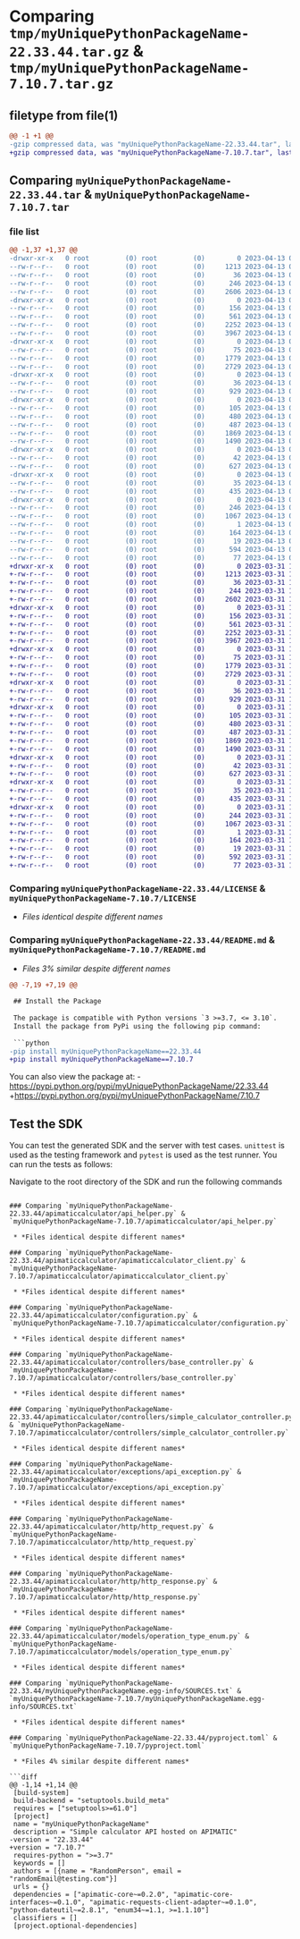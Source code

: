 # Comparing `tmp/myUniquePythonPackageName-22.33.44.tar.gz` & `tmp/myUniquePythonPackageName-7.10.7.tar.gz`

## filetype from file(1)

```diff
@@ -1 +1 @@
-gzip compressed data, was "myUniquePythonPackageName-22.33.44.tar", last modified: Thu Apr 13 09:33:53 2023, max compression
+gzip compressed data, was "myUniquePythonPackageName-7.10.7.tar", last modified: Fri Mar 31 12:05:44 2023, max compression
```

## Comparing `myUniquePythonPackageName-22.33.44.tar` & `myUniquePythonPackageName-7.10.7.tar`

### file list

```diff
@@ -1,37 +1,37 @@
-drwxr-xr-x   0 root         (0) root         (0)        0 2023-04-13 09:33:53.080037 myUniquePythonPackageName-22.33.44/
--rw-r--r--   0 root         (0) root         (0)     1213 2023-04-13 09:33:27.000000 myUniquePythonPackageName-22.33.44/LICENSE
--rw-r--r--   0 root         (0) root         (0)       36 2023-04-13 09:33:27.000000 myUniquePythonPackageName-22.33.44/MANIFEST.in
--rw-r--r--   0 root         (0) root         (0)      246 2023-04-13 09:33:53.080037 myUniquePythonPackageName-22.33.44/PKG-INFO
--rw-r--r--   0 root         (0) root         (0)     2606 2023-04-13 09:33:27.000000 myUniquePythonPackageName-22.33.44/README.md
-drwxr-xr-x   0 root         (0) root         (0)        0 2023-04-13 09:33:53.062037 myUniquePythonPackageName-22.33.44/apimaticcalculator/
--rw-r--r--   0 root         (0) root         (0)      156 2023-04-13 09:33:27.000000 myUniquePythonPackageName-22.33.44/apimaticcalculator/__init__.py
--rw-r--r--   0 root         (0) root         (0)      561 2023-04-13 09:33:27.000000 myUniquePythonPackageName-22.33.44/apimaticcalculator/api_helper.py
--rw-r--r--   0 root         (0) root         (0)     2252 2023-04-13 09:33:27.000000 myUniquePythonPackageName-22.33.44/apimaticcalculator/apimaticcalculator_client.py
--rw-r--r--   0 root         (0) root         (0)     3967 2023-04-13 09:33:27.000000 myUniquePythonPackageName-22.33.44/apimaticcalculator/configuration.py
-drwxr-xr-x   0 root         (0) root         (0)        0 2023-04-13 09:33:53.064037 myUniquePythonPackageName-22.33.44/apimaticcalculator/controllers/
--rw-r--r--   0 root         (0) root         (0)       75 2023-04-13 09:33:27.000000 myUniquePythonPackageName-22.33.44/apimaticcalculator/controllers/__init__.py
--rw-r--r--   0 root         (0) root         (0)     1779 2023-04-13 09:33:27.000000 myUniquePythonPackageName-22.33.44/apimaticcalculator/controllers/base_controller.py
--rw-r--r--   0 root         (0) root         (0)     2729 2023-04-13 09:33:27.000000 myUniquePythonPackageName-22.33.44/apimaticcalculator/controllers/simple_calculator_controller.py
-drwxr-xr-x   0 root         (0) root         (0)        0 2023-04-13 09:33:53.074037 myUniquePythonPackageName-22.33.44/apimaticcalculator/exceptions/
--rw-r--r--   0 root         (0) root         (0)       36 2023-04-13 09:33:27.000000 myUniquePythonPackageName-22.33.44/apimaticcalculator/exceptions/__init__.py
--rw-r--r--   0 root         (0) root         (0)      929 2023-04-13 09:33:27.000000 myUniquePythonPackageName-22.33.44/apimaticcalculator/exceptions/api_exception.py
-drwxr-xr-x   0 root         (0) root         (0)        0 2023-04-13 09:33:53.075037 myUniquePythonPackageName-22.33.44/apimaticcalculator/http/
--rw-r--r--   0 root         (0) root         (0)      105 2023-04-13 09:33:27.000000 myUniquePythonPackageName-22.33.44/apimaticcalculator/http/__init__.py
--rw-r--r--   0 root         (0) root         (0)      480 2023-04-13 09:33:27.000000 myUniquePythonPackageName-22.33.44/apimaticcalculator/http/http_call_back.py
--rw-r--r--   0 root         (0) root         (0)      487 2023-04-13 09:33:27.000000 myUniquePythonPackageName-22.33.44/apimaticcalculator/http/http_method_enum.py
--rw-r--r--   0 root         (0) root         (0)     1869 2023-04-13 09:33:27.000000 myUniquePythonPackageName-22.33.44/apimaticcalculator/http/http_request.py
--rw-r--r--   0 root         (0) root         (0)     1490 2023-04-13 09:33:27.000000 myUniquePythonPackageName-22.33.44/apimaticcalculator/http/http_response.py
-drwxr-xr-x   0 root         (0) root         (0)        0 2023-04-13 09:33:53.076037 myUniquePythonPackageName-22.33.44/apimaticcalculator/models/
--rw-r--r--   0 root         (0) root         (0)       42 2023-04-13 09:33:27.000000 myUniquePythonPackageName-22.33.44/apimaticcalculator/models/__init__.py
--rw-r--r--   0 root         (0) root         (0)      627 2023-04-13 09:33:27.000000 myUniquePythonPackageName-22.33.44/apimaticcalculator/models/operation_type_enum.py
-drwxr-xr-x   0 root         (0) root         (0)        0 2023-04-13 09:33:53.076037 myUniquePythonPackageName-22.33.44/apimaticcalculator/utilities/
--rw-r--r--   0 root         (0) root         (0)       35 2023-04-13 09:33:27.000000 myUniquePythonPackageName-22.33.44/apimaticcalculator/utilities/__init__.py
--rw-r--r--   0 root         (0) root         (0)      435 2023-04-13 09:33:27.000000 myUniquePythonPackageName-22.33.44/apimaticcalculator/utilities/file_wrapper.py
-drwxr-xr-x   0 root         (0) root         (0)        0 2023-04-13 09:33:53.079037 myUniquePythonPackageName-22.33.44/myUniquePythonPackageName.egg-info/
--rw-r--r--   0 root         (0) root         (0)      246 2023-04-13 09:33:53.000000 myUniquePythonPackageName-22.33.44/myUniquePythonPackageName.egg-info/PKG-INFO
--rw-r--r--   0 root         (0) root         (0)     1067 2023-04-13 09:33:53.000000 myUniquePythonPackageName-22.33.44/myUniquePythonPackageName.egg-info/SOURCES.txt
--rw-r--r--   0 root         (0) root         (0)        1 2023-04-13 09:33:53.000000 myUniquePythonPackageName-22.33.44/myUniquePythonPackageName.egg-info/dependency_links.txt
--rw-r--r--   0 root         (0) root         (0)      164 2023-04-13 09:33:53.000000 myUniquePythonPackageName-22.33.44/myUniquePythonPackageName.egg-info/requires.txt
--rw-r--r--   0 root         (0) root         (0)       19 2023-04-13 09:33:53.000000 myUniquePythonPackageName-22.33.44/myUniquePythonPackageName.egg-info/top_level.txt
--rw-r--r--   0 root         (0) root         (0)      594 2023-04-13 09:33:27.000000 myUniquePythonPackageName-22.33.44/pyproject.toml
--rw-r--r--   0 root         (0) root         (0)       77 2023-04-13 09:33:53.082037 myUniquePythonPackageName-22.33.44/setup.cfg
+drwxr-xr-x   0 root         (0) root         (0)        0 2023-03-31 12:05:44.125621 myUniquePythonPackageName-7.10.7/
+-rw-r--r--   0 root         (0) root         (0)     1213 2023-03-31 12:05:12.000000 myUniquePythonPackageName-7.10.7/LICENSE
+-rw-r--r--   0 root         (0) root         (0)       36 2023-03-31 12:05:12.000000 myUniquePythonPackageName-7.10.7/MANIFEST.in
+-rw-r--r--   0 root         (0) root         (0)      244 2023-03-31 12:05:44.126621 myUniquePythonPackageName-7.10.7/PKG-INFO
+-rw-r--r--   0 root         (0) root         (0)     2602 2023-03-31 12:05:12.000000 myUniquePythonPackageName-7.10.7/README.md
+drwxr-xr-x   0 root         (0) root         (0)        0 2023-03-31 12:05:44.102621 myUniquePythonPackageName-7.10.7/apimaticcalculator/
+-rw-r--r--   0 root         (0) root         (0)      156 2023-03-31 12:05:12.000000 myUniquePythonPackageName-7.10.7/apimaticcalculator/__init__.py
+-rw-r--r--   0 root         (0) root         (0)      561 2023-03-31 12:05:12.000000 myUniquePythonPackageName-7.10.7/apimaticcalculator/api_helper.py
+-rw-r--r--   0 root         (0) root         (0)     2252 2023-03-31 12:05:12.000000 myUniquePythonPackageName-7.10.7/apimaticcalculator/apimaticcalculator_client.py
+-rw-r--r--   0 root         (0) root         (0)     3967 2023-03-31 12:05:12.000000 myUniquePythonPackageName-7.10.7/apimaticcalculator/configuration.py
+drwxr-xr-x   0 root         (0) root         (0)        0 2023-03-31 12:05:44.108621 myUniquePythonPackageName-7.10.7/apimaticcalculator/controllers/
+-rw-r--r--   0 root         (0) root         (0)       75 2023-03-31 12:05:12.000000 myUniquePythonPackageName-7.10.7/apimaticcalculator/controllers/__init__.py
+-rw-r--r--   0 root         (0) root         (0)     1779 2023-03-31 12:05:12.000000 myUniquePythonPackageName-7.10.7/apimaticcalculator/controllers/base_controller.py
+-rw-r--r--   0 root         (0) root         (0)     2729 2023-03-31 12:05:12.000000 myUniquePythonPackageName-7.10.7/apimaticcalculator/controllers/simple_calculator_controller.py
+drwxr-xr-x   0 root         (0) root         (0)        0 2023-03-31 12:05:44.111621 myUniquePythonPackageName-7.10.7/apimaticcalculator/exceptions/
+-rw-r--r--   0 root         (0) root         (0)       36 2023-03-31 12:05:12.000000 myUniquePythonPackageName-7.10.7/apimaticcalculator/exceptions/__init__.py
+-rw-r--r--   0 root         (0) root         (0)      929 2023-03-31 12:05:12.000000 myUniquePythonPackageName-7.10.7/apimaticcalculator/exceptions/api_exception.py
+drwxr-xr-x   0 root         (0) root         (0)        0 2023-03-31 12:05:44.115621 myUniquePythonPackageName-7.10.7/apimaticcalculator/http/
+-rw-r--r--   0 root         (0) root         (0)      105 2023-03-31 12:05:12.000000 myUniquePythonPackageName-7.10.7/apimaticcalculator/http/__init__.py
+-rw-r--r--   0 root         (0) root         (0)      480 2023-03-31 12:05:12.000000 myUniquePythonPackageName-7.10.7/apimaticcalculator/http/http_call_back.py
+-rw-r--r--   0 root         (0) root         (0)      487 2023-03-31 12:05:12.000000 myUniquePythonPackageName-7.10.7/apimaticcalculator/http/http_method_enum.py
+-rw-r--r--   0 root         (0) root         (0)     1869 2023-03-31 12:05:12.000000 myUniquePythonPackageName-7.10.7/apimaticcalculator/http/http_request.py
+-rw-r--r--   0 root         (0) root         (0)     1490 2023-03-31 12:05:12.000000 myUniquePythonPackageName-7.10.7/apimaticcalculator/http/http_response.py
+drwxr-xr-x   0 root         (0) root         (0)        0 2023-03-31 12:05:44.117621 myUniquePythonPackageName-7.10.7/apimaticcalculator/models/
+-rw-r--r--   0 root         (0) root         (0)       42 2023-03-31 12:05:12.000000 myUniquePythonPackageName-7.10.7/apimaticcalculator/models/__init__.py
+-rw-r--r--   0 root         (0) root         (0)      627 2023-03-31 12:05:12.000000 myUniquePythonPackageName-7.10.7/apimaticcalculator/models/operation_type_enum.py
+drwxr-xr-x   0 root         (0) root         (0)        0 2023-03-31 12:05:44.120621 myUniquePythonPackageName-7.10.7/apimaticcalculator/utilities/
+-rw-r--r--   0 root         (0) root         (0)       35 2023-03-31 12:05:12.000000 myUniquePythonPackageName-7.10.7/apimaticcalculator/utilities/__init__.py
+-rw-r--r--   0 root         (0) root         (0)      435 2023-03-31 12:05:12.000000 myUniquePythonPackageName-7.10.7/apimaticcalculator/utilities/file_wrapper.py
+drwxr-xr-x   0 root         (0) root         (0)        0 2023-03-31 12:05:44.125621 myUniquePythonPackageName-7.10.7/myUniquePythonPackageName.egg-info/
+-rw-r--r--   0 root         (0) root         (0)      244 2023-03-31 12:05:44.000000 myUniquePythonPackageName-7.10.7/myUniquePythonPackageName.egg-info/PKG-INFO
+-rw-r--r--   0 root         (0) root         (0)     1067 2023-03-31 12:05:44.000000 myUniquePythonPackageName-7.10.7/myUniquePythonPackageName.egg-info/SOURCES.txt
+-rw-r--r--   0 root         (0) root         (0)        1 2023-03-31 12:05:44.000000 myUniquePythonPackageName-7.10.7/myUniquePythonPackageName.egg-info/dependency_links.txt
+-rw-r--r--   0 root         (0) root         (0)      164 2023-03-31 12:05:44.000000 myUniquePythonPackageName-7.10.7/myUniquePythonPackageName.egg-info/requires.txt
+-rw-r--r--   0 root         (0) root         (0)       19 2023-03-31 12:05:44.000000 myUniquePythonPackageName-7.10.7/myUniquePythonPackageName.egg-info/top_level.txt
+-rw-r--r--   0 root         (0) root         (0)      592 2023-03-31 12:05:12.000000 myUniquePythonPackageName-7.10.7/pyproject.toml
+-rw-r--r--   0 root         (0) root         (0)       77 2023-03-31 12:05:44.127621 myUniquePythonPackageName-7.10.7/setup.cfg
```

### Comparing `myUniquePythonPackageName-22.33.44/LICENSE` & `myUniquePythonPackageName-7.10.7/LICENSE`

 * *Files identical despite different names*

### Comparing `myUniquePythonPackageName-22.33.44/README.md` & `myUniquePythonPackageName-7.10.7/README.md`

 * *Files 3% similar despite different names*

```diff
@@ -7,19 +7,19 @@
 
 ## Install the Package
 
 The package is compatible with Python versions `3 >=3.7, <= 3.10`.
 Install the package from PyPi using the following pip command:
 
 ```python
-pip install myUniquePythonPackageName==22.33.44
+pip install myUniquePythonPackageName==7.10.7
 ```
 
 You can also view the package at:
-https://pypi.python.org/pypi/myUniquePythonPackageName/22.33.44
+https://pypi.python.org/pypi/myUniquePythonPackageName/7.10.7
 
 ## Test the SDK
 
 You can test the generated SDK and the server with test cases. `unittest` is used as the testing framework and `pytest` is used as the test runner. You can run the tests as follows:
 
 Navigate to the root directory of the SDK and run the following commands
```

### Comparing `myUniquePythonPackageName-22.33.44/apimaticcalculator/api_helper.py` & `myUniquePythonPackageName-7.10.7/apimaticcalculator/api_helper.py`

 * *Files identical despite different names*

### Comparing `myUniquePythonPackageName-22.33.44/apimaticcalculator/apimaticcalculator_client.py` & `myUniquePythonPackageName-7.10.7/apimaticcalculator/apimaticcalculator_client.py`

 * *Files identical despite different names*

### Comparing `myUniquePythonPackageName-22.33.44/apimaticcalculator/configuration.py` & `myUniquePythonPackageName-7.10.7/apimaticcalculator/configuration.py`

 * *Files identical despite different names*

### Comparing `myUniquePythonPackageName-22.33.44/apimaticcalculator/controllers/base_controller.py` & `myUniquePythonPackageName-7.10.7/apimaticcalculator/controllers/base_controller.py`

 * *Files identical despite different names*

### Comparing `myUniquePythonPackageName-22.33.44/apimaticcalculator/controllers/simple_calculator_controller.py` & `myUniquePythonPackageName-7.10.7/apimaticcalculator/controllers/simple_calculator_controller.py`

 * *Files identical despite different names*

### Comparing `myUniquePythonPackageName-22.33.44/apimaticcalculator/exceptions/api_exception.py` & `myUniquePythonPackageName-7.10.7/apimaticcalculator/exceptions/api_exception.py`

 * *Files identical despite different names*

### Comparing `myUniquePythonPackageName-22.33.44/apimaticcalculator/http/http_request.py` & `myUniquePythonPackageName-7.10.7/apimaticcalculator/http/http_request.py`

 * *Files identical despite different names*

### Comparing `myUniquePythonPackageName-22.33.44/apimaticcalculator/http/http_response.py` & `myUniquePythonPackageName-7.10.7/apimaticcalculator/http/http_response.py`

 * *Files identical despite different names*

### Comparing `myUniquePythonPackageName-22.33.44/apimaticcalculator/models/operation_type_enum.py` & `myUniquePythonPackageName-7.10.7/apimaticcalculator/models/operation_type_enum.py`

 * *Files identical despite different names*

### Comparing `myUniquePythonPackageName-22.33.44/myUniquePythonPackageName.egg-info/SOURCES.txt` & `myUniquePythonPackageName-7.10.7/myUniquePythonPackageName.egg-info/SOURCES.txt`

 * *Files identical despite different names*

### Comparing `myUniquePythonPackageName-22.33.44/pyproject.toml` & `myUniquePythonPackageName-7.10.7/pyproject.toml`

 * *Files 4% similar despite different names*

```diff
@@ -1,14 +1,14 @@
 [build-system]
 build-backend = "setuptools.build_meta"
 requires = ["setuptools>=61.0"]
 [project]
 name = "myUniquePythonPackageName"
 description = "Simple calculator API hosted on APIMATIC"
-version = "22.33.44"
+version = "7.10.7"
 requires-python = ">=3.7"
 keywords = []
 authors = [{name = "RandomPerson", email = "randomEmail@testing.com"}]
 urls = {}
 dependencies = ["apimatic-core~=0.2.0", "apimatic-core-interfaces~=0.1.0", "apimatic-requests-client-adapter~=0.1.0", "python-dateutil~=2.8.1", "enum34~=1.1, >=1.1.10"]
 classifiers = []
 [project.optional-dependencies]
```

